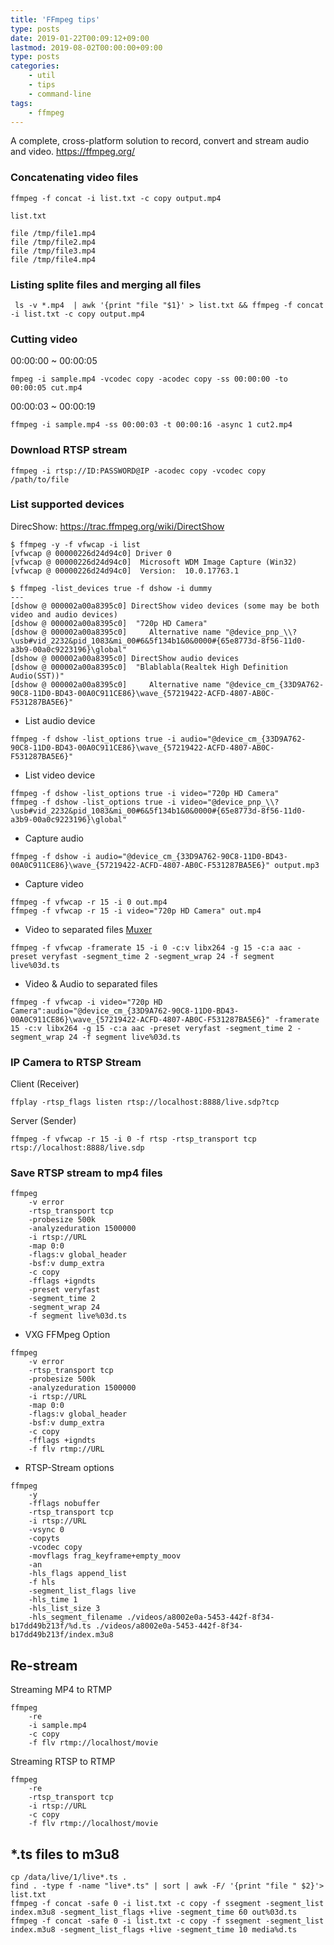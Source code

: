 ```yaml
---
title: 'FFmpeg tips'
type: posts
date: 2019-01-22T00:09:12+09:00
lastmod: 2019-08-02T00:00:00+09:00
type: posts
categories: 
    - util
    - tips
    - command-line
tags:
    - ffmpeg
---
```


A complete, cross-platform solution to record, convert and stream audio and video.
    https://ffmpeg.org/

### Concatenating video files

    ffmpeg -f concat -i list.txt -c copy output.mp4
    
`list.txt`

    file /tmp/file1.mp4
    file /tmp/file2.mp4
    file /tmp/file3.mp4
    file /tmp/file4.mp4
    
### Listing splite files and merging all files

     ls -v *.mp4  | awk '{print "file "$1}' > list.txt && ffmpeg -f concat -i list.txt -c copy output.mp4
    
### Cutting video
    
00:00:00 ~ 00:00:05    
    
    fmpeg -i sample.mp4 -vcodec copy -acodec copy -ss 00:00:00 -to 00:00:05 cut.mp4
    
00:00:03 ~ 00:00:19

    ffmpeg -i sample.mp4 -ss 00:00:03 -t 00:00:16 -async 1 cut2.mp4
    
### Download RTSP stream

    ffmpeg -i rtsp://ID:PASSWORD@IP -acodec copy -vcodec copy /path/to/file
    
### List supported devices

DirecShow: https://trac.ffmpeg.org/wiki/DirectShow 

    $ ffmpeg -y -f vfwcap -i list
    [vfwcap @ 00000226d24d94c0] Driver 0
    [vfwcap @ 00000226d24d94c0]  Microsoft WDM Image Capture (Win32)
    [vfwcap @ 00000226d24d94c0]  Version:  10.0.17763.1
    
    $ ffmpeg -list_devices true -f dshow -i dummy
    ---
    [dshow @ 000002a00a8395c0] DirectShow video devices (some may be both video and audio devices)
    [dshow @ 000002a00a8395c0]  "720p HD Camera"
    [dshow @ 000002a00a8395c0]     Alternative name "@device_pnp_\\?\usb#vid_2232&pid_1083&mi_00#6&5f134b1&0&0000#{65e8773d-8f56-11d0-a3b9-00a0c9223196}\global"
    [dshow @ 000002a00a8395c0] DirectShow audio devices
    [dshow @ 000002a00a8395c0]  "Blablabla(Realtek High Definition Audio(SST))"
    [dshow @ 000002a00a8395c0]     Alternative name "@device_cm_{33D9A762-90C8-11D0-BD43-00A0C911CE86}\wave_{57219422-ACFD-4807-AB0C-F531287BA5E6}"

- List audio device

```
ffmpeg -f dshow -list_options true -i audio="@device_cm_{33D9A762-90C8-11D0-BD43-00A0C911CE86}\wave_{57219422-ACFD-4807-AB0C-F531287BA5E6}"
```

- List video device

```
ffmpeg -f dshow -list_options true -i video="720p HD Camera"
ffmpeg -f dshow -list_options true -i video="@device_pnp_\\?\usb#vid_2232&pid_1083&mi_00#6&5f134b1&0&0000#{65e8773d-8f56-11d0-a3b9-00a0c9223196}\global"
```

- Capture audio

```
ffmpeg -f dshow -i audio="@device_cm_{33D9A762-90C8-11D0-BD43-00A0C911CE86}\wave_{57219422-ACFD-4807-AB0C-F531287BA5E6}" output.mp3
```
    
- Capture video
```
ffmpeg -f vfwcap -r 15 -i 0 out.mp4
ffmpeg -f vfwcap -r 15 -i video="720p HD Camera" out.mp4
```

- Video to separated files  [Muxer](http://ffmpeg.org/ffmpeg-formats.html#segment_002c-stream_005fsegment_002c-ssegment)

```
ffmpeg -f vfwcap -framerate 15 -i 0 -c:v libx264 -g 15 -c:a aac -preset veryfast -segment_time 2 -segment_wrap 24 -f segment live%03d.ts
```
    
- Video & Audio to separated files

```
ffmpeg -f vfwcap -i video="720p HD Camera":audio="@device_cm_{33D9A762-90C8-11D0-BD43-00A0C911CE86}\wave_{57219422-ACFD-4807-AB0C-F531287BA5E6}" -framerate 15 -c:v libx264 -g 15 -c:a aac -preset veryfast -segment_time 2 -segment_wrap 24 -f segment live%03d.ts
```

### IP Camera to RTSP Stream

Client (Receiver)

    ffplay -rtsp_flags listen rtsp://localhost:8888/live.sdp?tcp

Server (Sender)

    ffmpeg -f vfwcap -r 15 -i 0 -f rtsp -rtsp_transport tcp rtsp://localhost:8888/live.sdp

### Save RTSP stream to mp4 files 

    ffmpeg
        -v error
        -rtsp_transport tcp
        -probesize 500k
        -analyzeduration 1500000
        -i rtsp://URL
        -map 0:0
        -flags:v global_header
        -bsf:v dump_extra
        -c copy
        -fflags +igndts
        -preset veryfast
        -segment_time 2
        -segment_wrap 24
        -f segment live%03d.ts


- VXG FFMpeg Option
```
ffmpeg
    -v error
    -rtsp_transport tcp
    -probesize 500k
    -analyzeduration 1500000
    -i rtsp://URL
    -map 0:0
    -flags:v global_header
    -bsf:v dump_extra
    -c copy
    -fflags +igndts
    -f flv rtmp://URL
```

- RTSP-Stream options
```
ffmpeg
    -y
    -fflags nobuffer
    -rtsp_transport tcp
    -i rtsp://URL
    -vsync 0
    -copyts
    -vcodec copy
    -movflags frag_keyframe+empty_moov
    -an
    -hls_flags append_list
    -f hls
    -segment_list_flags live
    -hls_time 1
    -hls_list_size 3
    -hls_segment_filename ./videos/a8002e0a-5453-442f-8f34-b17dd49b213f/%d.ts ./videos/a8002e0a-5453-442f-8f34-b17dd49b213f/index.m3u8
```

## Re-stream

Streaming MP4 to RTMP

    ffmpeg
        -re
        -i sample.mp4
        -c copy
        -f flv rtmp://localhost/movie


Streaming RTSP to RTMP

    ffmpeg
        -re
        -rtsp_transport tcp
        -i rtsp://URL
        -c copy
        -f flv rtmp://localhost/movie

## *.ts files to m3u8

    cp /data/live/1/live*.ts .
    find . -type f -name "live*.ts" | sort | awk -F/ '{print "file " $2}'> list.txt
    ffmpeg -f concat -safe 0 -i list.txt -c copy -f ssegment -segment_list index.m3u8 -segment_list_flags +live -segment_time 60 out%03d.ts
    ffmpeg -f concat -safe 0 -i list.txt -c copy -f ssegment -segment_list index.m3u8 -segment_list_flags +live -segment_time 10 media%d.ts
